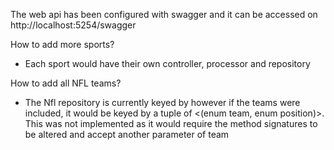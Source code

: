 The web api has been configured with swagger and it can be accessed on http://localhost:5254/swagger

How to add more sports?
- Each sport would have their own controller, processor and repository

How to add all NFL teams?
- The Nfl repository is currently keyed by <enum position> however if the teams were included, it would be keyed by a tuple of <(enum team, enum position)>. This was not implemented as it would require the method signatures to be altered and accept another parameter of team
